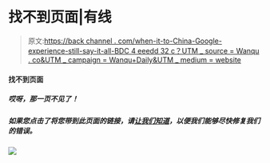 # 找不到页面|有线

> 原文:[https://back channel . com/when-it-to-China-Google-experience-still-say-it-all-BDC 4 eeedd 32 c？UTM _ source = Wanqu . co&UTM _ campaign = Wanqu+Daily&UTM _ medium = website](https://backchannel.com/when-it-comes-to-china-googles-experience-still-says-it-all-bdc4eeedd32c?utm_source=wanqu.co&utm_campaign=Wanqu+Daily&utm_medium=website)

<noscript><p class="js-out-of-page" data-cns="cns-slot-out-of-page"/> <p class="pusher" data-js="pusher" data-headroom=""/> <main role="main" data-js="main">   <h4 class="ambroise-hdr pad">找不到页面</h4>  <h5 class="title exchange-sm no-clamp marg-b-med">哎呀，那一页不见了！</h5> <h5 class="title exchange-sm no-clamp link-underline-sm">如果您点击了将您带到此页面的链接，请<a class="no-pad" href="mailto:wiredlabs@wired.com">让我们知道</a>，以便我们能够尽快修复我们的错误。</h5>    </main> <p id="parsely-root"></p> <noscript> <img src="../Images/00e8b33e4c2412c9b80ae57379693af0.png" data-original-src="http://b.scorecardresearch.com/p?c1=2&amp;c2=6035094&amp;c4=http://www.wired.com/when-it-comes-to-china-googles-experience-still-says-it-all-bdc4eeedd32c/"/></noscript>